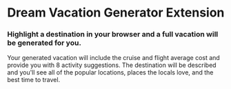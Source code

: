 # Dream Vacation Generator Extension

### Highlight a destination in your browser and a full vacation will be generated for you.
Your generated vacation will include the cruise and flight average cost and provide you with 8 activity suggestions. The destination will be described and you'll see all of the popular locations, places the locals love, and the best time to travel.

